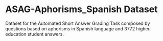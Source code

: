 # ASAG-Aphorisms_Spanish Dataset
Dataset for the Automated Short Answer Grading Task composed by questions based on aphorisms in Spanish language and 3772 higher education student answers.
